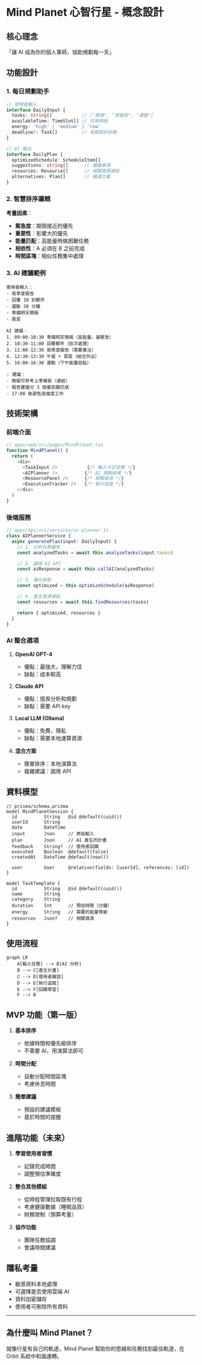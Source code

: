 # Mind Planet 心智行星 - 概念設計

## 核心理念
「讓 AI 成為你的個人軍師，協助規劃每一天」

## 功能設計

### 1. 每日規劃助手
```typescript
// 使用者輸入
interface DailyInput {
  tasks: string[]           // ["開會", "寫報告", "運動"]
  availableTime: TimeSlot[] // 可用時段
  energy: 'high' | 'medium' | 'low'
  deadline?: Task[]         // 有期限的任務
}

// AI 輸出
interface DailyPlan {
  optimizedSchedule: ScheduleItem[]
  suggestions: string[]      // 建議事項
  resources: Resource[]      // 相關資源連結
  alternatives: Plan[]       // 備選方案
}
```

### 2. 智慧排序邏輯

**考量因素**：
- **緊急度**：期限接近的優先
- **重要性**：影響大的優先
- **能量匹配**：高能量時做困難任務
- **相依性**：A 必須在 B 之前完成
- **時間區塊**：相似任務集中處理

### 3. AI 建議範例

```
使用者輸入：
- 寫季度報告
- 回覆 10 封郵件
- 運動 30 分鐘
- 準備明天簡報
- 買菜

AI 建議：
1. 09:00-10:30 準備明天簡報（高能量，最緊急）
2. 10:30-11:00 回覆郵件（批次處理）
3. 11:00-12:30 寫季度報告（需要專注）
4. 12:30-13:30 午餐 + 買菜（結合外出）
5. 16:00-16:30 運動（下午能量低點）

💡 建議：
- 簡報可參考上季模板（連結）
- 報告建議分 3 個番茄鐘完成
- 17:00 後避免高強度工作
```

## 技術架構

### 前端介面
```typescript
// apps/web/src/pages/MindPlanet.tsx
function MindPlanet() {
  return (
    <div>
      <TaskInput />           {/* 輸入今日任務 */}
      <AIPlanner />          {/* AI 規劃結果 */}
      <ResourcePanel />      {/* 相關資源 */}
      <ExecutionTracker />   {/* 執行追蹤 */}
    </div>
  )
}
```

### 後端服務
```typescript
// apps/api/src/services/ai-planner.ts
class AIPlannerService {
  async generatePlan(input: DailyInput) {
    // 1. 分析任務屬性
    const analyzedTasks = await this.analyzeTasks(input.tasks)

    // 2. 調用 AI API
    const aiResponse = await this.callAI(analyzedTasks)

    // 3. 優化排程
    const optimized = this.optimizeSchedule(aiResponse)

    // 4. 產生資源連結
    const resources = await this.findResources(tasks)

    return { optimized, resources }
  }
}
```

### AI 整合選項

1. **OpenAI GPT-4**
   - 優點：最強大，理解力佳
   - 缺點：成本較高

2. **Claude API**
   - 優點：擅長分析和規劃
   - 缺點：需要 API key

3. **Local LLM (Ollama)**
   - 優點：免費，隱私
   - 缺點：需要本地運算資源

4. **混合方案**
   - 簡單排序：本地演算法
   - 複雜建議：調用 API

## 資料模型

```prisma
// prisma/schema.prisma
model MindPlanetSession {
  id          String   @id @default(cuid())
  userId      String
  date        DateTime
  input       Json     // 原始輸入
  plan        Json     // AI 產生的計畫
  feedback    String?  // 使用者回饋
  executed    Boolean  @default(false)
  createdAt   DateTime @default(now())

  user        User     @relation(fields: [userId], references: [id])
}

model TaskTemplate {
  id          String   @id @default(cuid())
  name        String
  category    String
  duration    Int      // 預估時間（分鐘）
  energy      String   // 需要的能量等級
  resources   Json?    // 相關資源
}
```

## 使用流程

```mermaid
graph LR
    A[輸入任務] --> B[AI 分析]
    B --> C[產生計畫]
    C --> D[使用者確認]
    D --> E[執行追蹤]
    E --> F[回饋學習]
    F --> B
```

## MVP 功能（第一版）

1. **基本排序**
   - 依據時間和優先級排序
   - 不需要 AI，用演算法即可

2. **時間分配**
   - 自動分配時間區塊
   - 考慮休息時間

3. **簡單建議**
   - 預設的建議模板
   - 基於時間的提醒

## 進階功能（未來）

1. **學習使用者習慣**
   - 記錄完成時間
   - 調整預估準確度

2. **整合其他模組**
   - 從時程管理拉取既有行程
   - 考慮健康數據（睡眠品質）
   - 財務限制（預算考量）

3. **協作功能**
   - 團隊任務協調
   - 會議時間建議

## 隱私考量

- 敏感資料本地處理
- 可選擇是否使用雲端 AI
- 資料加密儲存
- 使用者可刪除所有資料

---

## 為什麼叫 Mind Planet？

就像行星有自己的軌道，Mind Planet 幫助你的思緒和任務找到最佳軌道，在 Orbit 系統中和諧運轉。